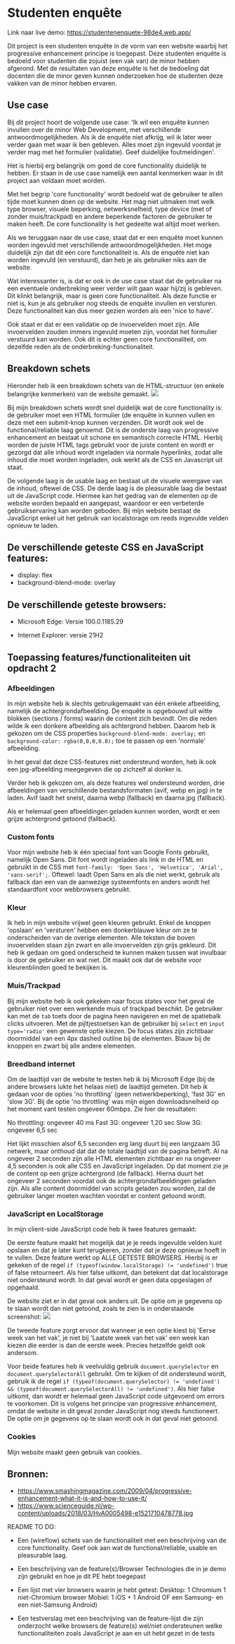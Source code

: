 # Studenten enquête

Link naar live demo: https://studentenenquete-98de4.web.app/

Dit project is een studenten enquête in de vorm van een website waarbij het progressive enhancement principe is toegepast. Deze studenten enquête is bedoeld voor studenten die zojuist (een vak van) de minor hebben afgerond. Met de resultaten van deze enquête is het de bedoeling dat docenten die de minor geven kunnen onderzoeken hoe de studenten deze vakken van de minor hebben ervaren.

## Use case
Bij dit project hoort de volgende use case:
'Ik wil een enquête kunnen invullen over de minor Web Development, met verschillende antwoordmogelijkheden. Als ik de enquête niet afkrijg, wil ik later weer verder gaan met waar ik ben gebleven. Alles moet zijn ingevuld voordat je verder mag met het formulier (validatie). Geef duidelijke foutmeldingen'.

Het is hierbij erg belangrijk om goed de core functionality duidelijk te hebben. Er staan in de use case namelijk een aantal kenmerken waar in dit project aan voldaan moet worden.

Met het begrip 'core functionality' wordt bedoeld wat de gebruiker te allen tijde moet kunnen doen op de website. Het mag niet uitmaken met welk type browser, visuele beperking, netwerksnelheid, type device (met of zonder muis/trackpad) en andere beperkende factoren de gebruiker te maken heeft. De core functionality is het gedeelte wat altijd moet werken.

Als we teruggaan naar de use case, staat dat er een enquête moet kunnen worden ingevuld met verschillende antwoordmogelijkheden. Het moge duidelijk zijn dat dit een core functionaliteit is. Als de enquête niet kan worden ingevuld (en verstuurd), dan heb je als gebruiker niks aan de website.

Wat interessanter is, is dat er ook in de use case staat dat de gebruiker na een eventuele onderbreking weer verder wilt gaan waar hij/zij is gebleven. Dit klinkt belangrijk, maar is geen core functionaliteit. Als deze functie er niet is, kun je als gebruiker nog steeds de enquête invullen en versturen. Deze functionaliteit kan dus meer gezien worden als een 'nice to have'.

Ook staat er dat er een validatie op de invoervelden moet zijn. Alle invoervelden zouden immers ingevuld moeten zijn, voordat het formulier verstuurd kan worden. Ook dit is echter geen core functionaliteit, om dezelfde reden als de onderbreking-functionaliteit.

## Breakdown schets
Hieronder heb ik een breakdown schets van de HTML-structuur (en enkele belangrijke kenmerken) van de website gemaakt.
![](beschrijving_images/breakdown.png)

Bij mijn breakdown schets wordt snel duidelijk wat de core functionality is: de gebruiker moet een HTML formulier (de enquête in kunnen vullen en deze met een submit-knop kunnen verzenden. Dit wordt ook wel de functional/reliable laag genoemd. Dit is de onderste laag van progressive enhancement en bestaat uit schone en semantisch correcte HTML. Hierbij worden de juiste HTML tags gebruikt voor de juiste content en wordt er gezorgd dat alle inhoud wordt ingeladen via normale hyperlinks, zodat alle inhoud die moet worden ingeladen, ook werkt als de CSS en Javascript uit staat.

De volgende laag is de usable laag en bestaat uit de visuele weergave van de inhoud, oftewel de CSS. De derde laag is de pleasurable laag die bestaat uit de JavaScript code. Hiermee kan het gedrag van de elementen op de website worden bepaald en aangepast, waardoor er een verbeterde gebruikservaring kan worden geboden. Bij mijn website bestaat de JavaScript enkel uit het gebruik van localstorage om reeds ingevulde velden opnieuw te laden.

## De verschillende geteste CSS en JavaScript features:

- display: flex
- background-blend-mode: overlay

## De verschillende geteste browsers:

- Microsoft Edge: Versie 100.0.1185.29

- Internet Explorer: versie 21H2

## Toepassing features/functionaliteiten uit opdracht 2

### Afbeeldingen
In mijn website heb ik slechts gebruikgemaakt van één enkele afbeelding, namelijk de achtergrondafbeelding. De enquête is opgebouwd uit witte blokken (sections / forms) waarin de content zich bevindt. Om die reden wilde ik een donkere afbeelding als achtergrond hebben. Daarom heb ik gekozen om de CSS properties `background-blend-mode: overlay;` en `background-color: rgba(0,0,0,0.8);` toe te passen op een 'normale' afbeelding. 

In het geval dat deze CSS-features niet ondersteund worden, heb ik ook een jpg-afbeelding meegegeven die op zichzelf al donker is.

Verder heb ik gekozen om, als deze features wel ondersteund worden, drie afbeeldingen van verschillende bestandsformaten (avif, webp en jpg) in te laden. Avif laadt het snelst, daarna webp (fallback) en daarna jpg (fallback).

Als er helemaal geen afbeeldingen geladen kunnen worden, wordt er een grijze achtergrond getoond (fallback).

### Custom fonts
Voor mijn website heb ik één speciaal font van Google Fonts gebruikt, namelijk Open Sans. Dit font wordt ingeladen als link in de HTML en gebruikt in de CSS met `font-family: 'Open Sans', 'Helvetica', 'Arial', 'sans-serif';`. Oftewel: laadt Open Sans en als die niet werkt, gebruik als fallback dan een van de aanwezige systeemfonts en anders wordt het standaardfont voor webbrowsers gebruikt.

### Kleur
Ik heb in mijn website vrijwel geen kleuren gebruikt. Enkel de knoppen 'opslaan' en 'versturen' hebben een donkerblauwe kleur om ze te onderscheiden van de overige elementen. Alle teksten die boven invoervelden staan zijn zwart en alle invoervelden zijn grijs gekleurd. Dit heb ik gedaan om goed onderscheid te kunnen maken tussen wat invulbaar is door de gebruiker en wat niet. Dit maakt ook dat de website voor kleurenblinden goed te bekijken is.

### Muis/Trackpad
Bij mijn website heb ik ook gekeken naar focus states voor het geval de gebruiker niet over een werkende muis of trackpad beschikt. De gebruiker kan met de `tab` toets door de pagina heen navigeren en met de spatiebalk clicks uitvoeren. Met de pijltjestoetsen kan de gebruiker bij `select` en `input type='radio'` een gewenste optie kiezen. De focus states zijn zichtbaar doormiddel van een 4px dashed outline bij de elementen. Blauw bij de knoppen en zwart bij alle andere elementen.

### Breedband internet
Om de laadtijd van de website te testen heb ik bij Microsoft Edge (bij de andere browsers lukte het helaas niet) de laadtijd gemeten. Dit heb ik gedaan voor de opties 'no throttling' (geen netwerkbeperking), 'fast 3G' en 'slow 3G'. Bij de optie 'no throttling' was mijn eigen downloadsnelheid op het moment vant testen ongeveer 60mbps. Zie hier de resultaten:

No throttling: ongeveer 40 ms
Fast 3G: ongeveer 1,20 sec
Slow 3G: ongeveer 6,5 sec

Het lijkt misschien alsof 6,5 seconden erg lang duurt bij een langzaam 3G netwerk, maar onthoud dat dat de totale laadtijd van de pagina betreft. Al na ongeveer 2 seconden zijn alle HTML elementen zichtbaar en na ongeveer 4,5 seconden is ook alle CSS en JavaScript ingeladen. Op dat moment zie je de content op een grijze achtergrond (de fallback). Hierna duurt het ongeveer 2 seconden voordat ook de achtergrondafbeeldingen geladen zijn. Als alle content doormiddel van scripts geladen zou worden, zal de gebruiker langer moeten wachten voordat er content getoond wordt.

### JavaScript en LocalStorage
In mijn client-side JavaScript code heb ik twee features gemaakt: 

De eerste feature maakt het mogelijk dat je je reeds ingevulde velden kunt opslaan en dat je later kunt terugkeren, zonder dat je deze opnieuw hoeft in te vullen. Deze feature werkt op ALLE GETESTE BROWSERS. Hierbij is er gekeken of de regel `if (typeof(window.localStorage) != 'undefined')` true of false retourneert. Als hier false uitkomt, dan betekent dat dat localstorage niet ondersteund wordt. In dat geval wordt er geen data opgeslagen of opgehaald.

De website ziet er in dat geval ook anders uit. De optie om je gegevens op te slaan wordt dan niet getoond, zoals te zien is in onderstaande screenshot:
![](beschrijving_images/localstorage.png)

De tweede feature zorgt ervoor dat wanneer je een optie kiest bij 'Eerse week van het vak', je niet bij 'Laatste week van het vak' een week kan kiezen die eerder is dan de eerste week. Precies hetzelfde geldt ook andersom.

Voor beide features heb ik veelvuldig gebruik `document.querySelector` en `document.querySelectorAll` gebruikt. Om te kijken of dit ondersteund wordt, gebruik ik de regel `if (typeof(document.querySelector) != 'undefined') && (typeof(document.querySelectorAll) != 'undefined')`. Als hier false uitkomt, dan wordt er helemaal geen JavaScript code uitgevoerd om errors te voorkomen. Dit is volgens het principe van progressive enhancement, omdat de website in dit geval zonder JavaScript nog steeds functioneert. De optie om je gegevens op te slaan wordt ook in dat geval niet getoond.

### Cookies
Mijn website maakt geen gebruik van cookies.

## Bronnen:
- https://www.smashingmagazine.com/2009/04/progressive-enhancement-what-it-is-and-how-to-use-it/
- https://www.scienceguide.nl/wp-content/uploads/2018/03/HvA0005498-e1521710478778.jpg


README TO DO:
- Een (wireflow) schets van de functionaliteit met een beschrijving van de core functionality. Geef ook aan wat de functional/reliable, usable en pleasurable laag.

- Een beschrijving van de feature(s)/Browser Technologies die in je demo zijn gebruikt en hoe je dit PE hebt toegepast

- Een lijst met vier browsers waarin je hebt getest:
Desktop: 1 Chromium 1 niet-Chromium browser
Mobiel: 1 iOS + 1 Android OF een Samsung- en een niet-Samsung Android)

- Een testverslag met
een beschrijving van de feature-lijst die zijn onderzocht
welke browsers de feature(s) wel/niet ondersteunen
welke functionaliteiten zoals JavaScript je aan en uit hebt gezet in de tests
